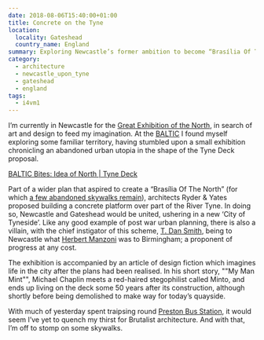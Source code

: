 ```yaml
---
date: 2018-08-06T15:40:00+01:00
title: Concrete on the Tyne
location:
  locality: Gateshead
  country_name: England
summary: Exploring Newcastle’s former ambition to become “Brasília Of The North”.
category:
  - architecture
  - newcastle_upon_tyne
  - gateshead
  - england
tags:
  - i4vm1
---
```


I’m currently in Newcastle for the [Great Exhibition of the North][1], in search of art and design to feed my imagination. At the [BALTIC][2] I found myself exploring some familiar territory, having stumbled upon a small exhibition chronicling an abandoned urban utopia in the shape of the Tyne Deck proposal.

[BALTIC Bites: Idea of North | Tyne Deck](https://www.youtube.com/watch?v=lCUeJwEKUF4)

Part of a wider plan that aspired to create a “Brasília Of The North” (for which [a few abandoned skywalks remain][3]), architects Ryder & Yates proposed building a concrete platform over part of the River Tyne. In doing so, Newcastle and Gateshead would be united, ushering in a new ‘City of Tyneside’. Like any good example of post war urban planning, there is also a villain, with the chief instigator of this scheme, [T. Dan Smith][4], being to Newcastle what [Herbert Manzoni][5] was to Birmingham; a proponent of progress at any cost.

The exhibition is accompanied by an article of design fiction which imagines life in the city after the plans had been realised. In his short story, ""My Man Mint"", Michael Chaplin meets a red-haired stegophilist called Minto, and ends up living on the deck some 50 years after its construction, although shortly before being demolished to make way for today’s quayside.

With much of yesterday spent traipsing round [Preston Bus Station][6], it would seem I’ve yet to quench my thirst for Brutalist architecture. And with that, I’m off to stomp on some skywalks.

[1]: https://getnorth2018.com
[2]: http://baltic.art
[3]: https://metalanddust.org/2016/07/03/newcastles-skywalks/
[4]: https://en.wikipedia.org/wiki/T._Dan_Smith
[5]: https://en.wikipedia.org/wiki/Herbert_Manzoni
[6]: https://www.theguardian.com/artanddesign/2018/jun/09/preston-bus-station-renovation-ove-arup-glorious-reprieve-john-puttick
